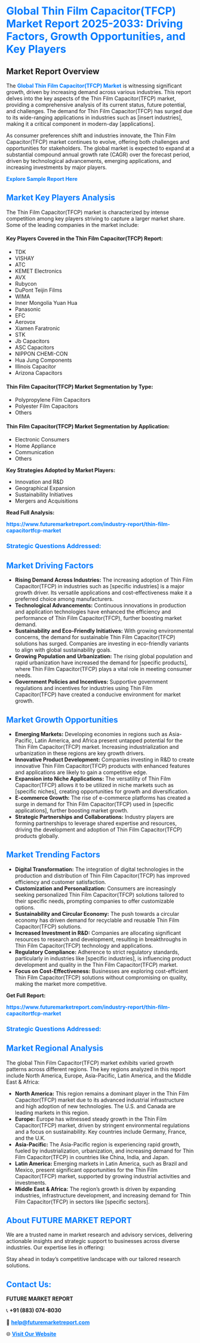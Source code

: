 <h1 style="color: #007BFF;">Global Thin Film Capacitor(TFCP) Market Report 2025-2033: Driving Factors, Growth Opportunities, and Key Players</h1>

<section id="overview">
<h2>Market Report Overview</h2>
<p>The <a href="https://www.futuremarketreport.com/industry-report/thin-film-capacitortfcp-market" style="color: #007BFF; text-decoration: none;"><strong>Global Thin Film Capacitor(TFCP) Market</strong></a> is witnessing significant growth, driven by increasing demand across various industries. This report delves into the key aspects of the Thin Film Capacitor(TFCP) market, providing a comprehensive analysis of its current status, future potential, and challenges. The demand for Thin Film Capacitor(TFCP) has surged due to its wide-ranging applications in industries such as [insert industries], making it a critical component in modern-day [applications].</p>
<p>As consumer preferences shift and industries innovate, the Thin Film Capacitor(TFCP) market continues to evolve, offering both challenges and opportunities for stakeholders. The global market is expected to expand at a substantial compound annual growth rate (CAGR) over the forecast period, driven by technological advancements, emerging applications, and increasing investments by major players.</p>
</section>

<section id="overview">
<p><a href="https://www.futuremarketreport.com/request-sample/reportId=97809" style="color: #007BFF; text-decoration: none;"><strong>Explore Sample Report Here</strong></a></p>
</section>

<section id="key-players">
<h2 style="color: #007BFF;">Market Key Players Analysis</h2>
<p>The Thin Film Capacitor(TFCP) market is characterized by intense competition among key players striving to capture a larger market share. Some of the leading companies in the market include:</p>
<h4>Key Players Covered in the Thin Film Capacitor(TFCP) Report:</h4>
<ul><li>TDK</li><li>VISHAY</li><li>ATC</li><li>KEMET Electronics</li><li>AVX</li><li>Rubycon</li><li>DuPont Teijin Films</li><li>WIMA</li><li>Inner Mongolia Yuan Hua</li><li>Panasonic</li><li>EFC</li><li>Aerovox</li><li>Xiamen Faratronic</li><li>STK</li><li>Jb Capacitors</li><li>ASC Capacitors</li><li>NIPPON CHEMI-CON</li><li>Hua Jung Components</li><li>Illinois Capacitor</li><li>Arizona Capacitors</li></ul>
<h4>Thin Film Capacitor(TFCP) Market Segmentation by Type:</h4>
<ul><li>Polypropylene Film Capacitors</li><li>Polyester Film Capacitors</li><li>Others</li></ul>

<h4>Thin Film Capacitor(TFCP) Market Segmentation by Application:</h4>
<ul><li>Electronic Consumers</li><li>Home Appliance</li><li>Communication</li><li>Others</li></ul>
<p><strong>Key Strategies Adopted by Market Players:</strong></p>
<ul>
<li>Innovation and R&D</li>
<li>Geographical Expansion</li>
<li>Sustainability Initiatives</li>
<li>Mergers and Acquisitions</li>
</ul>
</section>

<section>
<p><strong>Read Full Analysis: </strong></p><a href="https://www.futuremarketreport.com/industry-report/thin-film-capacitortfcp-market" style="color: #007BFF; text-decoration: none;"><strong>https://www.futuremarketreport.com/industry-report/thin-film-capacitortfcp-market</strong></a>
<h3 style="color: #007BFF;">Strategic Questions Addressed:</h3>
</section>

<section id="driving-factors">
<h2 style="color: #007BFF;">Market Driving Factors</h2>
<ul>
<li><strong>Rising Demand Across Industries:</strong> The increasing adoption of Thin Film Capacitor(TFCP) in industries such as [specific industries] is a major growth driver. Its versatile applications and cost-effectiveness make it a preferred choice among manufacturers.</li>
<li><strong>Technological Advancements:</strong> Continuous innovations in production and application technologies have enhanced the efficiency and performance of Thin Film Capacitor(TFCP), further boosting market demand.</li>
<li><strong>Sustainability and Eco-Friendly Initiatives:</strong> With growing environmental concerns, the demand for sustainable Thin Film Capacitor(TFCP) solutions has surged. Companies are investing in eco-friendly variants to align with global sustainability goals.</li>
<li><strong>Growing Population and Urbanization:</strong> The rising global population and rapid urbanization have increased the demand for [specific products], where Thin Film Capacitor(TFCP) plays a vital role in meeting consumer needs.</li>
<li><strong>Government Policies and Incentives:</strong> Supportive government regulations and incentives for industries using Thin Film Capacitor(TFCP) have created a conducive environment for market growth.</li>
</ul>
</section>

<section id="growth-opportunities">
<h2 style="color: #007BFF;">Market Growth Opportunities</h2>
<ul>
<li><strong>Emerging Markets:</strong> Developing economies in regions such as Asia-Pacific, Latin America, and Africa present untapped potential for the Thin Film Capacitor(TFCP) market. Increasing industrialization and urbanization in these regions are key growth drivers.</li>
<li><strong>Innovative Product Development:</strong> Companies investing in R&D to create innovative Thin Film Capacitor(TFCP) products with enhanced features and applications are likely to gain a competitive edge.</li>
<li><strong>Expansion into Niche Applications:</strong> The versatility of Thin Film Capacitor(TFCP) allows it to be utilized in niche markets such as [specific niches], creating opportunities for growth and diversification.</li>
<li><strong>E-commerce Growth:</strong> The rise of e-commerce platforms has created a surge in demand for Thin Film Capacitor(TFCP) used in [specific applications], further boosting market growth.</li>
<li><strong>Strategic Partnerships and Collaborations:</strong> Industry players are forming partnerships to leverage shared expertise and resources, driving the development and adoption of Thin Film Capacitor(TFCP) products globally.</li>
</ul>
</section>

<section id="trending-factors">
<h2 style="color: #007BFF;">Market Trending Factors</h2>
<ul>
<li><strong>Digital Transformation:</strong> The integration of digital technologies in the production and distribution of Thin Film Capacitor(TFCP) has improved efficiency and customer satisfaction.</li>
<li><strong>Customization and Personalization:</strong> Consumers are increasingly seeking personalized Thin Film Capacitor(TFCP) solutions tailored to their specific needs, prompting companies to offer customizable options.</li>
<li><strong>Sustainability and Circular Economy:</strong> The push towards a circular economy has driven demand for recyclable and reusable Thin Film Capacitor(TFCP) solutions.</li>
<li><strong>Increased Investment in R&D:</strong> Companies are allocating significant resources to research and development, resulting in breakthroughs in Thin Film Capacitor(TFCP) technology and applications.</li>
<li><strong>Regulatory Compliance:</strong> Adherence to strict regulatory standards, particularly in industries like [specific industries], is influencing product development and quality in the Thin Film Capacitor(TFCP) market.</li>
<li><strong>Focus on Cost-Effectiveness:</strong> Businesses are exploring cost-efficient Thin Film Capacitor(TFCP) solutions without compromising on quality, making the market more competitive.</li>
</ul>
</section>

<section>
<p><strong>Get Full Report: </strong></p><a href="https://www.futuremarketreport.com/industry-report/thin-film-capacitortfcp-market" style="color: #007BFF; text-decoration: none;"><strong>https://www.futuremarketreport.com/industry-report/thin-film-capacitortfcp-market</strong></a>
<h3 style="color: #007BFF;">Strategic Questions Addressed:</h3>
</section>


<section id="regional-analysis">
<h2 style="color: #007BFF;">Market Regional Analysis</h2>
<p>The global Thin Film Capacitor(TFCP) market exhibits varied growth patterns across different regions. The key regions analyzed in this report include North America, Europe, Asia-Pacific, Latin America, and the Middle East & Africa:</p>
<ul>
<li><strong>North America:</strong> This region remains a dominant player in the Thin Film Capacitor(TFCP) market due to its advanced industrial infrastructure and high adoption of new technologies. The U.S. and Canada are leading markets in this region.</li>
<li><strong>Europe:</strong> Europe has witnessed steady growth in the Thin Film Capacitor(TFCP) market, driven by stringent environmental regulations and a focus on sustainability. Key countries include Germany, France, and the U.K.</li>
<li><strong>Asia-Pacific:</strong> The Asia-Pacific region is experiencing rapid growth, fueled by industrialization, urbanization, and increasing demand for Thin Film Capacitor(TFCP) in countries like China, India, and Japan.</li>
<li><strong>Latin America:</strong> Emerging markets in Latin America, such as Brazil and Mexico, present significant opportunities for the Thin Film Capacitor(TFCP) market, supported by growing industrial activities and investments.</li>
<li><strong>Middle East & Africa:</strong> The region’s growth is driven by expanding industries, infrastructure development, and increasing demand for Thin Film Capacitor(TFCP) in sectors like [specific sectors].</li>
</ul>
</section>

<footer>
<h2 style="color: #007BFF;">About FUTURE MARKET REPORT</h2>
<p>We are a trusted name in market research and advisory services, delivering actionable insights and strategic support to businesses across diverse industries. Our expertise lies in offering:</p>

<p>Stay ahead in today’s competitive landscape with our tailored research solutions.</p>

<h2 style="color: #007BFF;">Contact Us:</h2>
<p><strong>FUTURE MARKET REPORT</strong></p>
<p>📞 <strong>+91 (883) 074-8030</strong></p>
<p>📧 <strong><a href="mailto:help@futuremarketreport.com" style="color: #007BFF;">help@futuremarketreport.com</a></strong></p>
<p>🌐 <strong><a href="https://www.futuremarketreport.com/" style="color: #007BFF;">Visit Our Website</a></strong></p>
</footer>